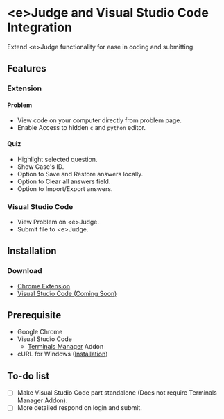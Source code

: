 # \<e\>Judge and Visual Studio Code Integration
Extend \<e\>Judge functionality for ease in coding and submitting

## Features
### Extension
#### Problem
- View code on your computer directly from problem page.
- Enable Access to hidden `c` and `python` editor.

#### Quiz
- Highlight selected question.
- Show Case's ID.
- Option to Save and Restore answers locally.
- Option to Clear all answers field.
- Option to Import/Export answers.

### Visual Studio Code
- View Problem on \<e\>Judge.
- Submit file to \<e\>Judge.

## Installation

### Download
- [Chrome Extension](https://chrome.google.com/webstore/detail/%3Ce%3Ejudge-extended/akeabeeepogfafbolmaahdefoimmllna/)
- [Visual Studio Code (Coming Soon)](#)

## Prerequisite

- Google Chrome
- Visual Studio Code
  - [Terminals Manager](https://marketplace.visualstudio.com/items?itemName=fabiospampinato.vscode-terminals) Addon
- cURL for Windows ([Installation](https://stackoverflow.com/a/28757477/))

## To-do list
- [ ] Make Visual Studio Code part standalone (Does not require Terminals Manager Addon).
- [ ] More detailed respond on login and submit.
